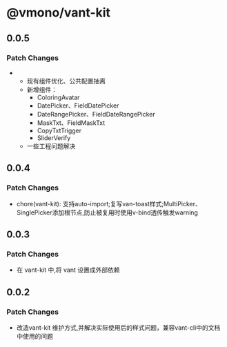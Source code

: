 # @vmono/vant-kit

## 0.0.5

### Patch Changes

- - 现有组件优化、公共配置抽离
  - 新增组件：
    - ColoringAvatar
    - DatePicker、FieldDatePicker
    - DateRangePicker、FieldDateRangePicker
    - MaskTxt、FieldMaskTxt
    - CopyTxtTrigger
    - SliderVerify
  - 一些工程问题解决

## 0.0.4

### Patch Changes

- chore(vant-kit): 支持auto-import;复写van-toast样式;MultiPicker、SinglePicker添加根节点,防止被复用时使用v-bind透传触发warning

## 0.0.3

### Patch Changes

- 在 vant-kit 中,将 vant 设置成外部依赖

## 0.0.2

### Patch Changes

- 改造vant-kit 维护方式,并解决实际使用后的样式问题，兼容vant-cli中的文档中使用的问题
